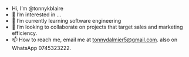 - Hi, I’m @tonnykblaire
- 👀 I’m interested in ...
- 🌱 I’m currently learning software engineering 
- 💞️ I’m looking to collaborate on projects that target sales and marketing efficiency.
- 📫 How to reach me, email me at tonnydalmier5@gmail.com. also on WhatsApp 0745323222.

<!---
tonnykblaire/tonnykblaire is a ✨ special ✨ repository because its `README.md` (this file) appears on your GitHub profile.
You can click the Preview link to take a look at your changes.
--->
